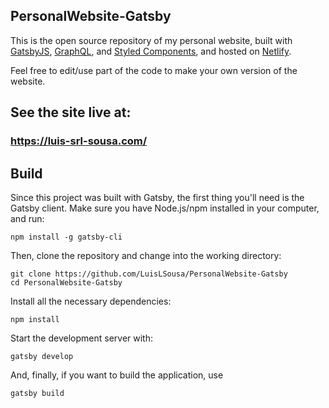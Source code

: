 ## PersonalWebsite-Gatsby
This is the open source repository of my personal website, built with [GatsbyJS](https://www.gatsbyjs.org/), [GraphQL](https://graphql.org/), and [Styled Components](https://styled-components.com/), and hosted on [Netlify](https://www.netlify.com/).

Feel free to edit/use part of the code to make your own version of the website.

## See the site live at:
### https://luis-srl-sousa.com/

## Build
Since this project was built with Gatsby, the first thing you'll need is the Gatsby client.
Make sure you have Node.js/npm installed in your computer, and run:

```console
npm install -g gatsby-cli
```

Then, clone the repository and change into the working directory:

```console
git clone https://github.com/LuisLSousa/PersonalWebsite-Gatsby
cd PersonalWebsite-Gatsby
```

Install all the necessary dependencies:

```console
npm install
```

Start the development server with:

```console
gatsby develop
```

And, finally, if you want to build the application, use

```console
gatsby build
```
